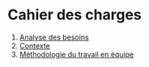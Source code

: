 # Cahier des charges

1. [Analyse des besoins](./analyse-des-besoins.md)
2. [Contexte](./contexte.md)
3. [Méthodologie du travail en équipe](./methodologie-travail-equipe.md)
